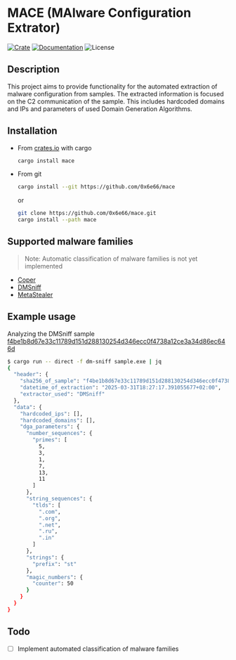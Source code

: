 # MACE (MAlware Configuration Extrator)
[![Crate](https://img.shields.io/crates/v/mace.svg)](https://crates.io/crates/mace)
[![Documentation](https://img.shields.io/docsrs/mace?label=docs.rs)](https://docs.rs/mace)
![License](https://img.shields.io/crates/l/mace)

## Description
This project aims to provide functionality for the automated extraction of malware configuration from samples. The extracted information is focused on the C2 communication of the sample.
This includes hardcoded domains and IPs and parameters of used Domain Generation Algorithms.

## Installation
- From [crates.io](https://crates.io/crates/mace) with cargo
  ```bash
  cargo install mace
  ```
- From git
  ```bash
  cargo install --git https://github.com/0x6e66/mace
  ```
  or
  ```bash
  git clone https://github.com/0x6e66/mace.git
  cargo install --path mace
  ```


## Supported malware families
> Note: Automatic classification of malware families is not yet implemented
- [Coper](https://malpedia.caad.fkie.fraunhofer.de/details/apk.coper)
- [DMSniff](https://malpedia.caad.fkie.fraunhofer.de/details/win.dmsniff)
- [MetaStealer](https://malpedia.caad.fkie.fraunhofer.de/details/win.metastealer)

## Example usage
Analyzing the DMSniff sample [f4be1b8d67e33c11789d151d288130254d346ecc0f4738a12ce3a34d86ec646d](https://www.virustotal.com/gui/file/f4be1b8d67e33c11789d151d288130254d346ecc0f4738a12ce3a34d86ec646d)
```bash
$ cargo run -- direct -f dm-sniff sample.exe | jq
{
  "header": {
    "sha256_of_sample": "f4be1b8d67e33c11789d151d288130254d346ecc0f4738a12ce3a34d86ec646d",
    "datetime_of_extraction": "2025-03-31T18:27:17.391055677+02:00",
    "extractor_used": "DMSniff"
  },
  "data": {
    "hardcoded_ips": [],
    "hardcoded_domains": [],
    "dga_parameters": {
      "number_sequences": {
        "primes": [
          5,
          3,
          1,
          7,
          13,
          11
        ]
      },
      "string_sequences": {
        "tlds": [
          ".com",
          ".org",
          ".net",
          ".ru",
          ".in"
        ]
      },
      "strings": {
        "prefix": "st"
      },
      "magic_numbers": {
        "counter": 50
      }
    }
  }
}
```

## Todo
- [ ] Implement automated classification of malware families

